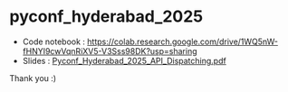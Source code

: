 # pyconf_hyderabad_2025

- Code notebook : https://colab.research.google.com/drive/1WQ5nW-fHNYI9cwVqnRiXV5-V3Sss98DK?usp=sharing
- Slides : [Pyconf_Hyderabad_2025_API_Dispatching.pdf](Pyconf_Hyderabad_2025_API_Dispatching.pdf)

Thank you :)
